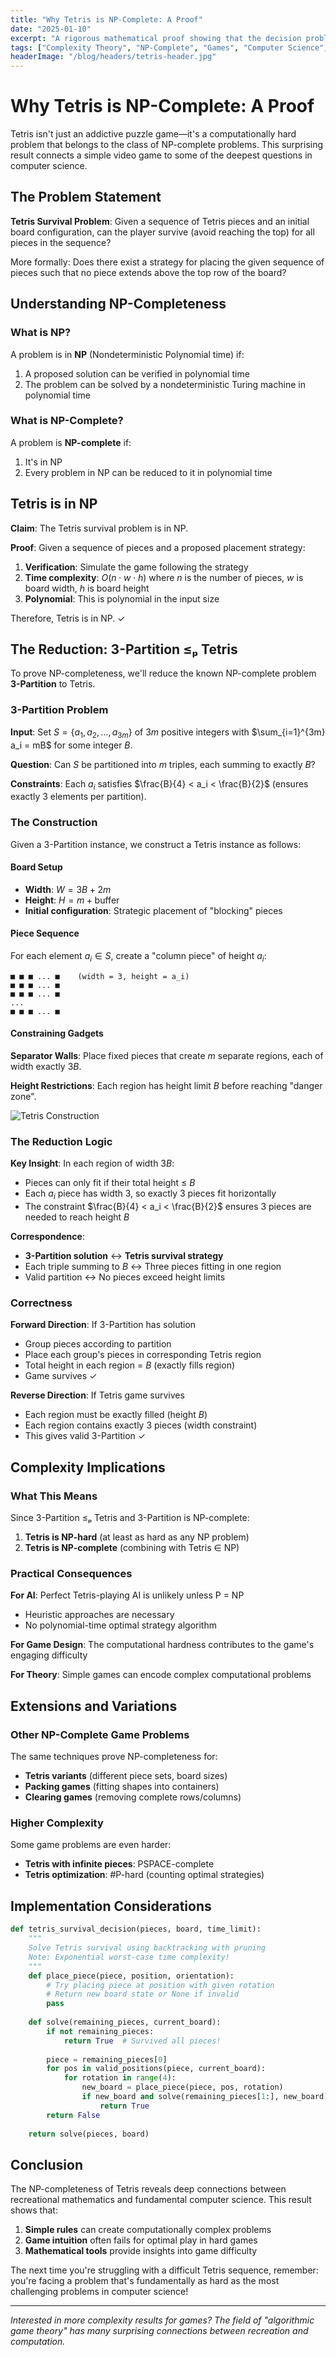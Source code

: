 ```yaml
---
title: "Why Tetris is NP-Complete: A Proof"
date: "2025-01-10"
excerpt: "A rigorous mathematical proof showing that the decision problem of Tetris survival is NP-complete, connecting a beloved game to fundamental computational complexity theory."
tags: ["Complexity Theory", "NP-Complete", "Games", "Computer Science", "Proofs"]
headerImage: "/blog/headers/tetris-header.jpg"
---
```


# Why Tetris is NP-Complete: A Proof

Tetris isn't just an addictive puzzle game—it's a computationally hard problem that belongs to the class of NP-complete problems. This surprising result connects a simple video game to some of the deepest questions in computer science.

## The Problem Statement

**Tetris Survival Problem**: Given a sequence of Tetris pieces and an initial board configuration, can the player survive (avoid reaching the top) for all pieces in the sequence?

More formally: Does there exist a strategy for placing the given sequence of pieces such that no piece extends above the top row of the board?

## Understanding NP-Completeness

### What is NP?

A problem is in **NP** (Nondeterministic Polynomial time) if:
1. A proposed solution can be verified in polynomial time
2. The problem can be solved by a nondeterministic Turing machine in polynomial time

### What is NP-Complete?

A problem is **NP-complete** if:
1. It's in NP
2. Every problem in NP can be reduced to it in polynomial time

## Tetris is in NP

**Claim**: The Tetris survival problem is in NP.

**Proof**: 
Given a sequence of pieces and a proposed placement strategy:
1. **Verification**: Simulate the game following the strategy
2. **Time complexity**: $O(n \cdot w \cdot h)$ where $n$ is the number of pieces, $w$ is board width, $h$ is board height
3. **Polynomial**: This is polynomial in the input size

Therefore, Tetris is in NP. ✓

## The Reduction: 3-Partition ≤ₚ Tetris

To prove NP-completeness, we'll reduce the known NP-complete problem **3-Partition** to Tetris.

### 3-Partition Problem

**Input**: Set $S = \{a_1, a_2, \ldots, a_{3m}\}$ of $3m$ positive integers with $\sum_{i=1}^{3m} a_i = mB$ for some integer $B$.

**Question**: Can $S$ be partitioned into $m$ triples, each summing to exactly $B$?

**Constraints**: Each $a_i$ satisfies $\frac{B}{4} < a_i < \frac{B}{2}$ (ensures exactly 3 elements per partition).

### The Construction

Given a 3-Partition instance, we construct a Tetris instance as follows:

#### Board Setup
- **Width**: $W = 3B + 2m$
- **Height**: $H = m + \text{buffer}$
- **Initial configuration**: Strategic placement of "blocking" pieces

#### Piece Sequence
For each element $a_i \in S$, create a "column piece" of height $a_i$:

```
■ ■ ■ ... ■    (width = 3, height = a_i)
■ ■ ■ ... ■
■ ■ ■ ... ■
...
■ ■ ■ ... ■
```

#### Constraining Gadgets

**Separator Walls**: Place fixed pieces that create $m$ separate regions, each of width exactly $3B$.

**Height Restrictions**: Each region has height limit $B$ before reaching "danger zone".

![Tetris Construction](figures/tetris-construction.png)

### The Reduction Logic

**Key Insight**: In each region of width $3B$:
- Pieces can only fit if their total height ≤ $B$
- Each $a_i$ piece has width 3, so exactly 3 pieces fit horizontally
- The constraint $\frac{B}{4} < a_i < \frac{B}{2}$ ensures 3 pieces are needed to reach height $B$

**Correspondence**:
- **3-Partition solution** ↔ **Tetris survival strategy**
- Each triple summing to $B$ ↔ Three pieces fitting in one region
- Valid partition ↔ No pieces exceed height limits

### Correctness

**Forward Direction**: If 3-Partition has solution
- Group pieces according to partition
- Place each group's pieces in corresponding Tetris region  
- Total height in each region = $B$ (exactly fills region)
- Game survives ✓

**Reverse Direction**: If Tetris game survives
- Each region must be exactly filled (height $B$)
- Each region contains exactly 3 pieces (width constraint)
- This gives valid 3-Partition ✓

## Complexity Implications

### What This Means

Since 3-Partition ≤ₚ Tetris and 3-Partition is NP-complete:
1. **Tetris is NP-hard** (at least as hard as any NP problem)
2. **Tetris is NP-complete** (combining with Tetris ∈ NP)

### Practical Consequences

**For AI**: Perfect Tetris-playing AI is unlikely unless P = NP
- Heuristic approaches are necessary
- No polynomial-time optimal strategy algorithm

**For Game Design**: The computational hardness contributes to the game's engaging difficulty

**For Theory**: Simple games can encode complex computational problems

## Extensions and Variations

### Other NP-Complete Game Problems

The same techniques prove NP-completeness for:
- **Tetris variants** (different piece sets, board sizes)
- **Packing games** (fitting shapes into containers)  
- **Clearing games** (removing complete rows/columns)

### Higher Complexity

Some game problems are even harder:
- **Tetris with infinite pieces**: PSPACE-complete
- **Tetris optimization**: #P-hard (counting optimal strategies)

## Implementation Considerations

```python
def tetris_survival_decision(pieces, board, time_limit):
    """
    Solve Tetris survival using backtracking with pruning
    Note: Exponential worst-case time complexity!
    """
    def place_piece(piece, position, orientation):
        # Try placing piece at position with given rotation
        # Return new board state or None if invalid
        pass
    
    def solve(remaining_pieces, current_board):
        if not remaining_pieces:
            return True  # Survived all pieces!
        
        piece = remaining_pieces[0]
        for pos in valid_positions(piece, current_board):
            for rotation in range(4):
                new_board = place_piece(piece, pos, rotation)
                if new_board and solve(remaining_pieces[1:], new_board):
                    return True
        return False
    
    return solve(pieces, board)
```

## Conclusion

The NP-completeness of Tetris reveals deep connections between recreational mathematics and fundamental computer science. This result shows that:

1. **Simple rules** can create computationally complex problems
2. **Game intuition** often fails for optimal play in hard games  
3. **Mathematical tools** provide insights into game difficulty

The next time you're struggling with a difficult Tetris sequence, remember: you're facing a problem that's fundamentally as hard as the most challenging problems in computer science!

---

*Interested in more complexity results for games? The field of "algorithmic game theory" has many surprising connections between recreation and computation.*